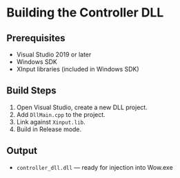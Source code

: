 # Building the Controller DLL

## Prerequisites
- Visual Studio 2019 or later
- Windows SDK
- XInput libraries (included in Windows SDK)

## Build Steps
1. Open Visual Studio, create a new DLL project.
2. Add `DllMain.cpp` to the project.
3. Link against `Xinput.lib`.
4. Build in Release mode.

## Output
- `controller_dll.dll` — ready for injection into Wow.exe
